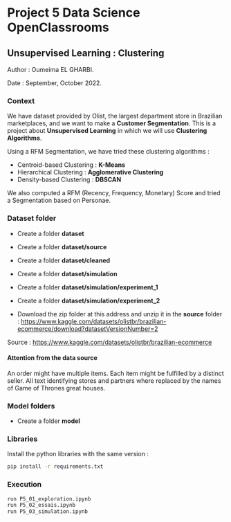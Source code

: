 # Project 5 Data Science OpenClassrooms

## Unsupervised Learning : Clustering

Author : Oumeima EL GHARBI.

Date : September, October 2022.

### Context

We have dataset provided by Olist, the largest department store in Brazilian marketplaces, and we want to make a **Customer Segmentation**.
This is a project about **Unsupervised Learning** in which we will use **Clustering Algorithms**.

Using a RFM Segmentation, we have tried these clustering algorithms :

- Centroid-based Clustering : **K-Means**
- Hierarchical Clustering : **Agglomerative Clustering**
- Density-based Clustering : **DBSCAN**

We also computed a RFM (Recency, Frequency, Monetary) Score and tried a Segmentation based on Personae.

### Dataset folder

- Create a folder **dataset**

- Create a folder **dataset/source**
- Create a folder **dataset/cleaned**
- Create a folder **dataset/simulation**

- Create a folder **dataset/simulation/experiment_1**
- Create a folder **dataset/simulation/experiment_2**

- Download the zip folder at this address and unzip it in the **source** folder :
  https://www.kaggle.com/datasets/olistbr/brazilian-ecommerce/download?datasetVersionNumber=2

Source  : https://www.kaggle.com/datasets/olistbr/brazilian-ecommerce

#### Attention from the data source

An order might have multiple items.
Each item might be fulfilled by a distinct seller.
All text identifying stores and partners where replaced by the names of Game of Thrones great houses.


### Model folders

- Create a folder **model**

### Libraries

Install the python libraries with the same version :

```bash
pip install -r requirements.txt
```

### Execution

```bash
run P5_01_exploration.ipynb
run P5_02_essais.ipynb
run P5_03_simulation.ipynb
```
